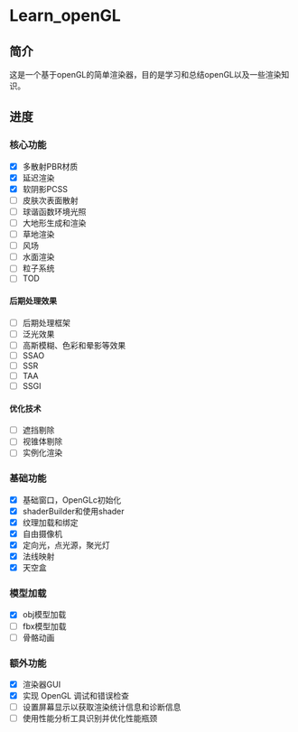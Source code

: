 # Learn_openGL
## 简介
这是一个基于openGL的简单渲染器，目的是学习和总结openGL以及一些渲染知识。

## 进度
### 核心功能
- [x] 多散射PBR材质
- [x] 延迟渲染
- [x] 软阴影PCSS
- [ ] 皮肤次表面散射
- [ ] 球谐函数环境光照
- [	] 大地形生成和渲染
- [ ] 草地渲染
- [ ] 风场
- [ ] 水面渲染
- [ ] 粒子系统
- [ ] TOD

#### 后期处理效果
- [ ] 后期处理框架
- [ ] 泛光效果
- [ ] 高斯模糊、色彩和晕影等效果
- [ ] SSAO
- [ ] SSR
- [ ] TAA
- [ ] SSGI

#### 优化技术
- [ ] 遮挡剔除
- [ ] 视锥体剔除
- [	] 实例化渲染

### 基础功能
- [x] 基础窗口，OpenGLc初始化
- [x] shaderBuilder和使用shader
- [x] 纹理加载和绑定
- [x] 自由摄像机
- [x] 定向光，点光源，聚光灯
- [x] 法线映射
- [x] 天空盒

### 模型加载
- [x] obj模型加载
- [ ] fbx模型加载
- [ ] 骨骼动画

### 额外功能
- [x] 渲染器GUI
- [x] 实现 OpenGL 调试和错误检查
- [ ] 设置屏幕显示以获取渲染统计信息和诊断信息
- [ ] 使用性能分析工具识别并优化性能瓶颈
